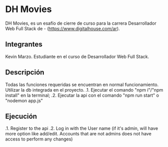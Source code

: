 # DH Movies

DH Movies, es un esafío de cierre de curso para la carrera Desarrollador Web Full Stack de <DigitalHouse> - (https://www.digitalhouse.com/ar).

## Integrantes

Kevin Marzo. Estudiante en el curso de Desarrollador Web Full Stack.

## Descripción

Todas las funciones requeridas se encuentran en normal funcionamiento.
Utilizar la db integrada en el proyecto.
.1. Ejecutar el comando "npm i"/"npm install" en la terminal;
.2. Ejecutar la api con el comando "npm run start" o "nodemon app.js"

## Ejecución

.1. Register to the api
.2. Log in with the User name (if it's admin, will have more option like add/edit. Accounts that are not admins does not have access to perform any changes)
